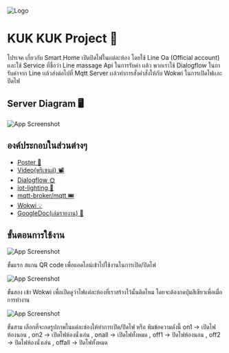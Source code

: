 
![Logo](https://cdn.discordapp.com/attachments/950776439643443231/971790818958540911/kk.png)


# KUK KUK Project 🐣

โปรเจค เกี่ยวกับ Smart Home เปิดปิดไฟในเเต่ละห้อง โดยใช้ Line Oa (Official account) เเละใช้ Service ที่ชื่อว่า Line massage Api ในการรับค่า เเล้ว พวกเราใช้ Dialogflow ในการับค่าจาก Line เเล้วส่งต่อไปที่ Mqtt Server เเล้วทำการสั่งคำสั่งให้กับ Wokwi ในการเปิดไฟเเละปิดไฟ

## Server Diagram 🖥️

![App Screenshot](https://cdn.discordapp.com/attachments/892342982148243466/972002105340608613/unknown.png)

## องค์ประกอบในส่วนต่างๆ

 - [Poster 📜](https://github.com/polawich/Compro_IOT/tree/main/POSTER)
 - [Video(พรีเซนต์) 📽️](https://www.youtube.com/watch?v=FzFw8zSZ1-I)
 - [Dialogflow 🌞](https://github.com/polawich/Compro_IOT/tree/main/dialogflow)
 - [iot-lighting 💫](https://github.com/polawich/Compro_IOT/tree/main/iot-lighting)
 - [mqtt-broker/mqtt 🎟️](https://github.com/polawich/Compro_IOT/tree/main/mqtt-broker/mqtt)
 - [Wokwi 💡](https://wokwi.com/projects/330789921500430932?fbclid=IwAR19xQWXtqnYwg8qSAiK_XSdOguZsKszrEENQUICY7I9Ajk5Szlz1DKzNEM)
 - [GoogleDoc(เล่มรายงาน) 📝](https://docs.google.com/document/d/1B2vesRoJ_wooTOi0qDm4Dvbo-mLvShKH0nfEBOc8fNs/edit?usp=sharing)
 

## ขั้นตอนการใช้งาน
![App Screenshot](https://cdn.discordapp.com/attachments/950776439643443231/971792035684188180/279471152_514769850133143_2943252035943131087_n.png)

ขั้นแรก สแกน QR code เพื่อแอดไลน์เข้าไปใช้งานในการเปิด/ปิดไฟ

![App Screenshot](https://cdn.discordapp.com/attachments/950776439643443231/971794605559402496/unknown.png)

ขั้นสอง เข้า Wokwi เพื่อเปิดดูว่าไฟแต่ละห้องที่เราสร้างไว้นั้นติดไหม โดยจะต้องกดปุ่มสีเขียวเพื่อเมื่อการทำงาน

![App Screenshot](https://cdn.discordapp.com/attachments/950776439643443231/971791125822181457/S__4538376.jpg)

ขั้นสาม เลือกที่จะกดรูปภาพในแต่ละช่องให้ทำการเปิด/ปิดไฟ หรือ พิมข้อความดังนี้ on1 -> เปิดไฟห้องนอน , on2 -> เปิดไฟห้องนั่งเล่น , onall -> เปิดไฟทั้งหมด , off1 -> ปิดไฟห้องนอน , off2 -> ปิดไฟห้องนั่งเล่น , offall -> ปิดไฟทั้งหมด


